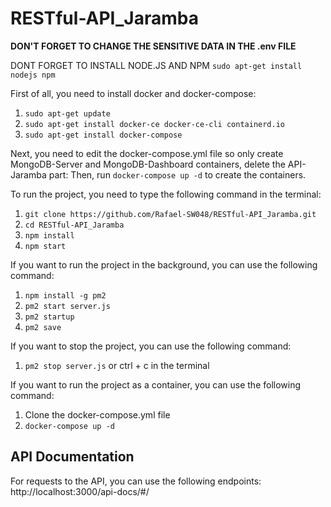 # RESTful-API_Jaramba

**DON'T FORGET TO CHANGE THE SENSITIVE DATA IN THE .env FILE**

DONT FORGET TO INSTALL NODE.JS AND NPM
`sudo apt-get install nodejs npm`

First of all, you need to install docker and docker-compose:
1. `sudo apt-get update`
2. `sudo apt-get install docker-ce docker-ce-cli containerd.io`
3. `sudo apt-get install docker-compose`

Next, you need to edit the docker-compose.yml file so only create MongoDB-Server and MongoDB-Dashboard containers, delete the API-Jaramba part:
Then, run `docker-compose up -d` to create the containers.
 
To run the project, you need to type the following command in the terminal:
1. `git clone https://github.com/Rafael-SW048/RESTful-API_Jaramba.git`
2. `cd RESTful-API_Jaramba`
3. `npm install`
4. `npm start`

If you want to run the project in the background, you can use the following command:
1. `npm install -g pm2`
2. `pm2 start server.js`
3. `pm2 startup`
4. `pm2 save`

If you want to stop the project, you can use the following command:
1. `pm2 stop server.js` or ctrl + c in the terminal

If you want to run the project as a container, you can use the following command:
1. Clone the docker-compose.yml file
2. `docker-compose up -d`


## API Documentation
For requests to the API, you can use the following endpoints:
http://localhost:3000/api-docs/#/